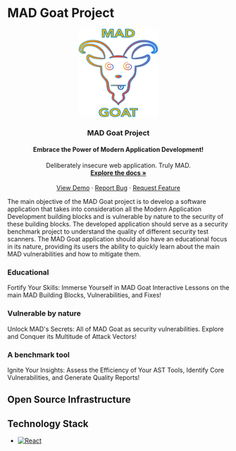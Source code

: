# MAD Goat Project

<div align="center">
  <a href="https://github.com/MAD-Goat-Project/mad-web-app">
    <img src="mad-goat.png" alt="Logo" width="180" height="200">
  </a>

  <h3 align="center">MAD Goat Project</h3>
  <h4 align="center">Embrace the Power of Modern Application Development!</h4>

  <p align="center">
    Deliberately insecure web application. Truly MAD.
    <br />
    <a href="https://github.com/MAD-Goat-Project/mad-web-app"><strong>Explore the docs »</strong></a>
    <br />
    <br />
    <a href="https://github.com/MAD-Goat-Project/mad-web-app">View Demo</a>
    ·
    <a href="https://github.com/MAD-Goat-Project/mad-web-app">Report Bug</a>
    ·
    <a href="https://github.com/MAD-Goat-Project/mad-web-app">Request Feature</a>
  </p>
</div>

The main objective of the MAD Goat project is to develop a software application that takes into consideration all the
Modern Application Development building blocks and is vulnerable by nature to the security of these building blocks. The
developed application should serve as a security benchmark project to understand the quality of different security test
scanners. The MAD Goat application should also have an educational focus in its nature, providing its users the ability
to quickly learn about the main MAD vulnerabilities and how to mitigate them.

### Educational

Fortify Your Skills:
Immerse Yourself in MAD Goat Interactive Lessons on the main MAD Building Blocks, Vulnerabilities, and Fixes!

### Vulnerable by nature

Unlock MAD's Secrets:
All of MAD Goat as security vulnerabilities. Explore and Conquer its Multitude of Attack Vectors!

### A benchmark tool

Ignite Your Insights:
Assess the Efficiency of Your AST Tools, Identify Core Vulnerabilities, and Generate Quality Reports!

## Open Source Infrastructure

## Technology Stack

- [![React][react.js]][react-url]

<!-- MARKDOWN LINKS & IMAGES -->
<!-- https://www.markdownguide.org/basic-syntax/#reference-style-links -->

[contributors-shield]: https://img.shields.io/github/contributors/MAD-Goat-Project/mad-web-app.svg?style=for-the-badge
[contributors-url]: https://github.com/MAD-Goat-Project/mad-web-app/graphs/contributors
[forks-shield]: https://img.shields.io/github/forks/MAD-Goat-Project/mad-web-app.svg?style=for-the-badge
[forks-url]: https://github.com/MAD-Goat-Project/mad-web-app/network/members
[stars-shield]: https://img.shields.io/github/stars/MAD-Goat-Project/mad-web-app.svg?style=for-the-badge
[stars-url]: https://github.com/MAD-Goat-Project/mad-web-app/stargazers
[issues-shield]: https://img.shields.io/github/issues/MAD-Goat-Project/mad-web-app.svg?style=for-the-badge
[issues-url]: https://github.com/MAD-Goat-Project/mad-web-app/issues
[license-shield]: https://img.shields.io/github/license/MAD-Goat-Project/mad-web-app.svg?style=for-the-badge
[license-url]: https://github.com/MAD-Goat-Project/mad-web-app/blob/main/LICENSE
[product-screenshot]: images/screenshot.png
[next.js]: https://img.shields.io/badge/next.js-000000?style=for-the-badge&logo=nextdotjs&logoColor=white
[next-url]: https://nextjs.org/
[react.js]: https://img.shields.io/badge/React-20232A?style=for-the-badge&logo=react&logoColor=61DAFB
[react-url]: https://reactjs.org/
[vue.js]: https://img.shields.io/badge/Vue.js-35495E?style=for-the-badge&logo=vuedotjs&logoColor=4FC08D
[vue-url]: https://vuejs.org/
[angular.io]: https://img.shields.io/badge/Angular-DD0031?style=for-the-badge&logo=angular&logoColor=white
[angular-url]: https://angular.io/
[svelte.dev]: https://img.shields.io/badge/Svelte-4A4A55?style=for-the-badge&logo=svelte&logoColor=FF3E00
[svelte-url]: https://svelte.dev/
[laravel.com]: https://img.shields.io/badge/Laravel-FF2D20?style=for-the-badge&logo=laravel&logoColor=white
[laravel-url]: https://laravel.com
[bootstrap.com]: https://img.shields.io/badge/Bootstrap-563D7C?style=for-the-badge&logo=bootstrap&logoColor=white
[bootstrap-url]: https://getbootstrap.com
[jquery.com]: https://img.shields.io/badge/jQuery-0769AD?style=for-the-badge&logo=jquery&logoColor=white
[jquery-url]: https://jquery.com
